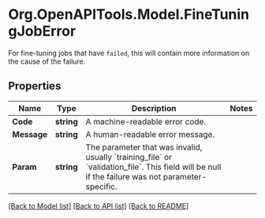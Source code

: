 # Org.OpenAPITools.Model.FineTuningJobError
For fine-tuning jobs that have `failed`, this will contain more information on the cause of the failure.

## Properties

Name | Type | Description | Notes
------------ | ------------- | ------------- | -------------
**Code** | **string** | A machine-readable error code. | 
**Message** | **string** | A human-readable error message. | 
**Param** | **string** | The parameter that was invalid, usually &#x60;training_file&#x60; or &#x60;validation_file&#x60;. This field will be null if the failure was not parameter-specific. | 

[[Back to Model list]](../README.md#documentation-for-models) [[Back to API list]](../README.md#documentation-for-api-endpoints) [[Back to README]](../README.md)

